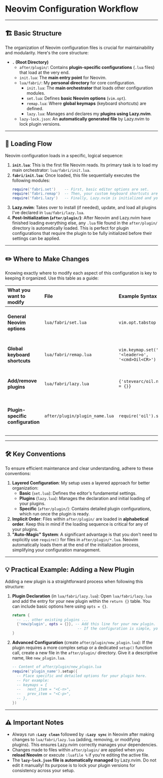 # Neovim Configuration Workflow

---

## 🏗️ Basic Structure

The organization of Neovim configuration files is crucial for maintainability and modularity. Here's the core structure:

* **`.` (Root Directory)**
    * `after/plugin/`: Contains **plugin-specific configurations** (`.lua` files) that load at the very end.
    * `init.lua`: The **main entry point** for Neovim.
    * `lua/fabri/`: My **personal directory** for core configuration.
        * `init.lua`: The **main orchestrator** that loads other configuration modules.
        * `set.lua`: Defines **basic Neovim options** (`vim.opt`).
        * `remap.lua`: Where **global keymaps** (keyboard shortcuts) are defined.
        * `lazy.lua`: Manages and declares my **plugins using Lazy.nvim**.
    * `lazy-lock.json`: An **automatically generated file** by Lazy.nvim to lock plugin versions.

---

## 🔄 Loading Flow

Neovim configuration loads in a specific, logical sequence:

1.  **`init.lua`**: This is the first file Neovim reads. Its primary task is to load my main orchestrator: `lua/fabri/init.lua`.
2.  **`fabri/init.lua`**: Once loaded, this file sequentially executes the following modules:
    ```lua
    require('fabri.set')    -- First, basic editor options are set.
    require('fabri.remap')  -- Then, your custom keyboard shortcuts are defined.
    require('fabri.lazy')   -- Finally, Lazy.nvim is initialized and your plugins are loaded.
    ```
3.  **Lazy.nvim**: Takes over to install (if needed), update, and load all plugins I've declared in `lua/fabri/lazy.lua`.
4.  **Post-Initialization (`after/plugin/`)**: After Neovim and Lazy.nvim have finished loading everything else, any `.lua` file found in the `after/plugin/` directory is automatically loaded. This is perfect for plugin configurations that require the plugin to be fully initialized before their settings can be applied.

---

## ✏️ Where to Make Changes

Knowing exactly where to modify each aspect of this configuration is key to keeping it organized. Use this table as a guide:

| What you want to modify         | File                          | Example Syntax                                        | Purpose                                                      |
|:--------------------------------|:------------------------------|:------------------------------------------------------|:-------------------------------------------------------------|
| **General Neovim options** | `lua/fabri/set.lua`           | `vim.opt.tabstop = 4`                                 | Adjust editor settings like indentation, line numbers, etc.  |
| **Global keyboard shortcuts** | `lua/fabri/remap.lua`         | `vim.keymap.set('n', '<leader>o', '<cmd>Oil<CR>')`   | Create your own custom shortcuts for commands or functions.  |
| **Add/remove plugins** | `lua/fabri/lazy.lua`          | `{'stevearc/oil.nvim', opts = {}}`                    | Manage the list of plugins you use in your setup.            |
| **Plugin-specific configuration** | `after/plugin/plugin_name.lua`| `require('oil').setup({...})`                         | Detailed configurations that require a plugin to be already loaded. |

---

## 🛠️ Key Conventions

To ensure efficient maintenance and clear understanding, adhere to these conventions:

1.  **Layered Configuration**: My setup uses a layered approach for better organization:
    * **Basic** (`set.lua`): Defines the editor's fundamental settings.
    * **Plugins** (`lazy.lua`): Manages the declaration and initial loading of your plugins.
    * **Specific** (`after/plugin/`): Contains detailed plugin configurations, which run once the plugin is ready.
2.  **Implicit Order**: Files within `after/plugin/` are loaded in **alphabetical order**. Keep this in mind if the loading sequence is critical for any of your plugins.
3.  **"Auto-Magic" System**: A significant advantage is that you don't need to explicitly use `require()` for files in `after/plugin/*.lua`. Neovim automatically loads them at the end of the initialization process, simplifying your configuration management.

---

## 💡 Practical Example: Adding a New Plugin

Adding a new plugin is a straightforward process when following this structure:

1.  **Plugin Declaration** (in `lua/fabri/lazy.lua`):
    Open `lua/fabri/lazy.lua` and add the entry for your new plugin within the `return {}` table. You can include basic options here using `opts = {}`.
    ```lua
    return {
      -- ... other existing plugins ...
      {'new/plugin', opts = {}}, -- Add this line for your new plugin.
                                  -- If the configuration is simple, you can put it in 'opts'.
    }
    ```
2.  **Advanced Configuration** (create `after/plugin/new_plugin.lua`):
    If the plugin requires a more complex setup or a dedicated `setup()` function call, create a new file in the `after/plugin/` directory. Give it a descriptive name, like `new_plugin.lua`.
    ```lua
    -- Content of after/plugin/new_plugin.lua
    require('plugin_name').setup({
      -- Place specific and detailed options for your plugin here.
      -- For example:
      -- keymaps = {
      --   next_item = "<C-n>",
      --   prev_item = "<C-p>",
      -- },
    })
    ```

---

## ⚠️ Important Notes

* Always run **`:Lazy clean`** followed by **`:Lazy sync`** in Neovim after making changes to `lua/fabri/lazy.lua` (adding, removing, or modifying plugins). This ensures Lazy.nvim correctly manages your dependencies.
* Changes made to files within `after/plugin/` are applied when you **reload Neovim** or execute `:luafile %` if you're editing the active file.
* The **`lazy-lock.json` file is automatically managed** by Lazy.nvim. Do not edit it manually! Its purpose is to lock your plugin versions for consistency across your setup.
